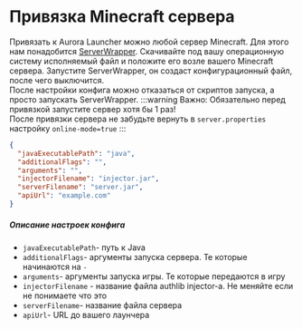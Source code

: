 # Привязка Minecraft сервера

Привязать к Aurora Launcher можно любой сервер Minecraft. Для этого нам понадобится [ServerWrapper](https://github.com/AuroraTeam/ServerWrapper/releases).
Скачивайте под вашу операционную систему исполняемый файл и положите его возле вашего Minecraft сервера. Запустите ServerWrapper, он создаст конфигурационный файл, после чего выключится.  
После настройки конфига можно отказаться от скриптов запуска, а просто запускать ServerWrapper.
:::warning Важно:
Обязательно перед привязкой запустите сервер хотя бы 1 раз!  
После привязки сервера не забудьте вернуть в `server.properties` настройку `online-mode=true`
:::

```json
{
  "javaExecutablePath": "java",
  "additionalFlags": "",
  "arguments": "",
  "injectorFilename": "injector.jar",
  "serverFilename": "server.jar",
  "apiUrl": "example.com"
}
```

##### Описание настроек конфига

- `javaExecutablePath`- путь к Java
- `additionalFlags`- аргументы запуска сервера. Те которые начинаются на `-`
- `arguments`- аргументы запуска игры. Те которые передаются в игру
- `injectorFilename` - название файла authlib injector-а. Не меняйте если не понимаете что это
- `serverFilename`- название файла сервера
- `apiUrl`- URL до вашего лаунчера
